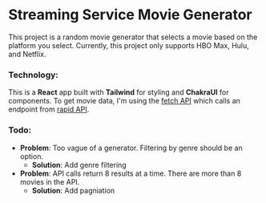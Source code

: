 # Streaming Service Movie Generator
This project is a random movie generator that selects a movie based on the platform you select. Currently, this project only supports HBO Max, Hulu, and Netflix.

### Technology:
This is a **React** app built with **Tailwind** for styling and **ChakraUI** for components. To get movie data, I'm using the [fetch API](https://developer.mozilla.org/en-US/docs/Web/API/Fetch_API) which calls an endpoint from [rapid API](https://rapidapi.com/).

### Todo:
- **Problem**: Too vague of a generator. Filtering by genre should be an option.
   - **Solution**: Add genre filtering
- **Problem**: API calls return 8 results at a time. There are more than 8 movies in the API.
   - **Solution**: Add pagniation
